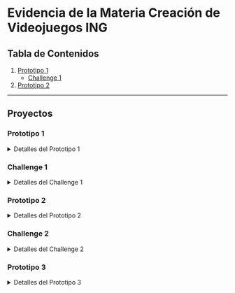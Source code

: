# Evidencia de la Materia Creación de Videojuegos ING

## Tabla de Contenidos

1. [Prototipo 1](#prototipo-1)
   - [Challenge 1](#challenge-1)
2. [Prototipo 2](#prototipo-2)
---

## Proyectos

### Prototipo 1
<details>
<summary>Detalles del Prototipo 1</summary>

- **Título:** Prototipo 1 - Juego de Carro 3D
- **Repositorio:** [Enlace al Prototipo 1](https://github.com/Creacion-De-Videojuegos-GIDS4102/Prototipo-1)
- ```bash
  git clone https://github.com/Creacion-De-Videojuegos-GIDS4102/Prototipo-1
  
![Prototipo 1.1](./Imagenes/Prototipos/1/Captura_1.PNG)
![Prototipo 1.2](./Imagenes/Prototipos/1/Captura_2.PNG)
![Prototipo 1.3](./Imagenes/Prototipos/1/Captura_3.PNG)

</details>

### Challenge 1
<details>
<summary>Detalles del Challenge 1</summary>

- **Título:** Challenge 1 - Juego de Avion 3D
- **Repositorio:** [Enlace al Challenge 1](https://github.com/Creacion-De-Videojuegos-GIDS4102/Challenge-1)
- ```bash
  git clone https://github.com/Creacion-De-Videojuegos-GIDS4102/Challenge-1

</details>


### Prototipo 2
<details>
<summary>Detalles del Prototipo 2</summary>

- **Título:** Prototipo 2 - Juego de Granja 3D
- **Repositorio:** [Enlace al Prototipo 2](https://github.com/Creacion-De-Videojuegos-GIDS4102/Prototipo-2)
- ```bash
  git clone https://github.com/Creacion-De-Videojuegos-GIDS4102/Prototipo-2

![Prototipo 2.1](./Imagenes/Prototipos/2/Captura_1.PNG)
![Prototipo 2.2](./Imagenes/Prototipos/2/Captura_2.PNG)

</details>


### Challenge 2
<details>
<summary>Detalles del Challenge 2</summary>

- **Título:** Challenge 2 - Juego de Granja Mejorado 3D
- **Repositorio:** [Enlace al Challenge 2](https://github.com/Creacion-De-Videojuegos-GIDS4102/Challenge-2)
- ```bash
  git clone https://github.com/Creacion-De-Videojuegos-GIDS4102/Challenge-2

![Reto 1.1](./Imagenes/Challenge/2/Captura_1.PNG)
![Reto 1.2](./Imagenes/Challenge/2/Captura_2.PNG)

</details>

### Prototipo 3
<details>
<summary>Detalles del Prototipo 3</summary>

- **Título:** Prototipo 3 - Juego 2D
- **Repositorio:** [Enlace al Prototipo 3](https://github.com/Creacion-De-Videojuegos-GIDS4102/Prototipo-3)
- ```bash
  git clone https://github.com/Creacion-De-Videojuegos-GIDS4102/Prototipo-3

![Prototipo 3.1](./Imagenes/Prototipos/3/Captura_1.PNG)
![Prototipo 3.2](./Imagenes/Prototipos/3/Captura_2.PNG)
![Prototipo 3.3](./Imagenes/Prototipos/3/Captura_3.PNG)
![Prototipo 3.4](./Imagenes/Prototipos/3/Captura_4.PNG)
![Prototipo 3.5](./Imagenes/Prototipos/3/Captura_5.PNG)
![Prototipo 3.6](./Imagenes/Prototipos/3/Captura_6.PNG)
![Prototipo 3.7](./Imagenes/Prototipos/3/Captura_7.PNG)
</details>
